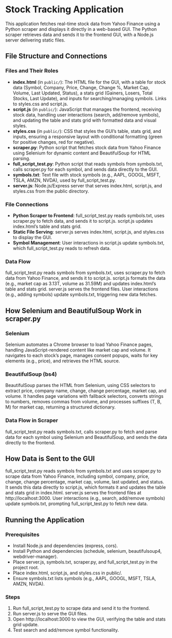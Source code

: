 # Stock Tracking Application

This application fetches real-time stock data from Yahoo Finance using a Python scraper and displays it directly in a web-based GUI. The Python scraper retrieves data and sends it to the frontend GUI, with a Node.js server delivering static files.

## File Structure and Connections

### Files and Their Roles
- **index.html** (in `public/`): The HTML file for the GUI, with a table for stock data (Symbol, Company, Price, Change, Change %, Market Cap, Volume, Last Updated, Status), a stats grid (Gainers, Losers, Total Stocks, Last Update), and inputs for searching/managing symbols. Links to styles.css and script.js.
- **script.js** (in `public/`): JavaScript that manages the frontend, receiving stock data, handling user interactions (search, add/remove symbols), and updating the table and stats grid with formatted data and visual styles.
- **styles.css** (in `public/`): CSS that styles the GUI’s table, stats grid, and inputs, ensuring a responsive layout with conditional formatting (green for positive changes, red for negative).
- **scraper.py**: Python script that fetches stock data from Yahoo Finance using Selenium for dynamic content and BeautifulSoup for HTML parsing.
- **full_script_test.py**: Python script that reads symbols from symbols.txt, calls scraper.py for each symbol, and sends data directly to the GUI.
- **symbols.txt**: Text file with stock symbols (e.g., AAPL, GOOGL, MSFT, TSLA, AMZN, NVDA), used by full_script_test.py.
- **server.js**: Node.js/Express server that serves index.html, script.js, and styles.css from the public directory.

### File Connections
- **Python Scraper to Frontend**: full_script_test.py reads symbols.txt, uses scraper.py to fetch data, and sends it to script.js. script.js updates index.html’s table and stats grid.
- **Static File Serving**: server.js serves index.html, script.js, and styles.css to display the GUI.
- **Symbol Management**: User interactions in script.js update symbols.txt, which full_script_test.py reads to refresh data.

### Data Flow
full_script_test.py reads symbols from symbols.txt, uses scraper.py to fetch data from Yahoo Finance, and sends it to script.js. script.js formats the data (e.g., market cap as 3.13T, volume as 31.59M) and updates index.html’s table and stats grid. server.js serves the frontend files. User interactions (e.g., adding symbols) update symbols.txt, triggering new data fetches.

## How Selenium and BeautifulSoup Work in scraper.py

### Selenium
Selenium automates a Chrome browser to load Yahoo Finance pages, handling JavaScript-rendered content like market cap and volume. It navigates to each stock’s page, manages consent popups, waits for key elements (e.g., price), and retrieves the HTML source.

### BeautifulSoup (bs4)
BeautifulSoup parses the HTML from Selenium, using CSS selectors to extract price, company name, change, change percentage, market cap, and volume. It handles page variations with fallback selectors, converts strings to numbers, removes commas from volume, and processes suffixes (T, B, M) for market cap, returning a structured dictionary.

### Data Flow in Scraper
full_script_test.py reads symbols.txt, calls scraper.py to fetch and parse data for each symbol using Selenium and BeautifulSoup, and sends the data directly to the frontend.

## How Data is Sent to the GUI
full_script_test.py reads symbols from symbols.txt and uses scraper.py to scrape data from Yahoo Finance, including symbol, company, price, change, change percentage, market cap, volume, last updated, and status. It sends this data directly to script.js, which formats it and updates the table and stats grid in index.html. server.js serves the frontend files at http://localhost:3000. User interactions (e.g., search, add/remove symbols) update symbols.txt, prompting full_script_test.py to fetch new data.

## Running the Application
### Prerequisites
- Install Node.js and dependencies (express, cors).
- Install Python and dependencies (schedule, selenium, beautifulsoup4, webdriver-manager).
- Place server.js, symbols.txt, scraper.py, and full_script_test.py in the project root.
- Place index.html, script.js, and styles.css in public/.
- Ensure symbols.txt lists symbols (e.g., AAPL, GOOGL, MSFT, TSLA, AMZN, NVDA).

### Steps
1. Run full_script_test.py to scrape data and send it to the frontend.
2. Run server.js to serve the GUI files.
3. Open http://localhost:3000 to view the GUI, verifying the table and stats grid update.
4. Test search and add/remove symbol functionality.

